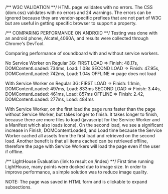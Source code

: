 /** W3C VALIDATION **/
HTML page validates with no errors. 
The CSS (dom.css) validates with no errors and 24 warnings. The errors can be ignored because they are vendor-specific prefixes that are not part of W3C but are useful in getting specific browser to support a property.

/** COMPARING PERFORMANCE ON ANDROID **/
Testing was done with an android phone, Alcatel_4060A,  and results were collected through Chrome's DevTool.

Comparing performance of soundboard with and without service workers.

No Service Worker on Regular 3G: 
  FIRST LOAD => Finish: 48.17s, DOMContentLoaded: 734ms, Load: 1.08s
  SECOND LOAD => Finish: 47.95s, DOMContentLoaded: 742ms, Load: 1.04s
  OFFLINE => page does not load

With Service Worker on Regular 3G: 
  FIRST LOAD => Finish: 1.1min, DOMContentLoaded: 497ms, Load: 833ms
  SECOND LOAD => Finish: 3.44s, DOMContentLoaded: 461ms, Load: 857ms
  OFFLINE => Finish: 2.42, DOMContentLoaded: 277ms, Load: 484ms
  
  With Service Worker, on the first load the page runs faster than the page without Service Worker, but takes longer to finish. It takes longer to finish, because there are more files to load (javascript for the Service Worker and a Manifest which also loads icons). On the second load, we see a significant increase in Finish, DOMContentLoaded, and Load time because the Service Worker cached all assets from the first load and retrieved on the second load. Another benefit is that all items cached can be retrieved offline, therefore the page with Service Workers will load the page even if the user if offline.

/** LightHouse Evaluation (link to result on /index) **/
First time running LightHouse, many points were docked due to image size. In order to improve performance, a simple solution was to reduce image quality.

NOTE: The page was saved in HTML form and is clickable to expand subsections.
